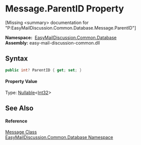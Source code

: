Message.ParentID Property
=========================

[Missing &lt;summary> documentation for "P:EasyMailDiscussion.Common.Database.Message.ParentID"]


  **Namespace:**  [EasyMailDiscussion.Common.Database][1]  
  **Assembly:** easy-mail-discussion-common.dll

Syntax
------

```csharp
public int? ParentID { get; set; }
```

#### Property Value
Type: [Nullable][2]&lt;[Int32][3]>

See Also
--------

#### Reference
[Message Class][4]  
[EasyMailDiscussion.Common.Database Namespace][1]  

[1]: ../README.md
[2]: https://docs.microsoft.com/dotnet/api/system.nullable-1
[3]: https://docs.microsoft.com/dotnet/api/system.int32
[4]: README.md